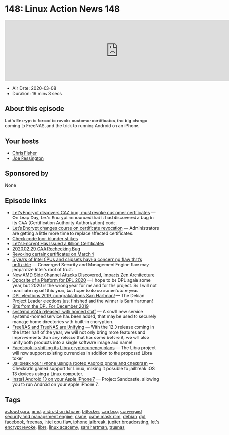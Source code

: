 # 148: Linux Action News 148

<iframe src="https://player.fireside.fm/v2/DAcK9LdX+1el00KuU?theme=dark" width="740" height="200" frameborder="0" scrolling="no"></iframe>

* Air Date: 2020-03-08
* Duration: 19 mins 3 secs

## About this episode

Let's Encrypt is forced to revoke customer certificates, the big change coming to FreeNAS, and the trick to running Android on an iPhone.

## Your hosts
* [Chris Fisher](https://linuxactionnews.com/hosts/chris)
* [Joe Ressington](https://linuxactionnews.com/hosts/joe)

## Sponsored by

None



## Episode links

  * [Let’s Encrypt discovers CAA bug, must revoke customer certificates](https://arstechnica.com/information-technology/2020/03/lets-encrypt-revoking-https-certs-due-to-certificate-authority-bug/ "Let’s Encrypt discovers CAA bug, must revoke customer certificates") — On Leap Day, Let's Encrypt announced that it had discovered a bug in its CAA (Certification Authority Authorization) code.
  * [Let’s Encrypt changes course on certificate revocation](https://arstechnica.com/information-technology/2020/03/lets-encrypt-holds-off-on-revocation-of-certificates/ "Let’s Encrypt changes course on certificate revocation") — Administrators are getting a little more time to replace affected certificates.
  * [Check code loop blunder strikes](https://www.theregister.co.uk/2020/03/03/lets_encrypt_cert_revocation/ "Check code loop blunder strikes")
  * [Let's Encrypt Has Issued a Billion Certificates](https://letsencrypt.org/2020/02/27/one-billion-certs.html "Let's Encrypt Has Issued a Billion Certificates")
  * [2020.02.29 CAA Rechecking Bug](https://community.letsencrypt.org/t/2020-02-29-caa-rechecking-bug/114591 "2020.02.29 CAA Rechecking Bug")
  * [Revoking certain certificates on March 4](https://community.letsencrypt.org/t/revoking-certain-certificates-on-march-4/114864 "Revoking certain certificates on March 4")
  * [5 years of Intel CPUs and chipsets have a concerning flaw that’s unfixable](https://arstechnica.com/information-technology/2020/03/5-years-of-intel-cpus-and-chipsets-have-a-concerning-flaw-thats-unfixable/ "5 years of Intel CPUs and chipsets have a concerning flaw that’s unfixable") — Converged Security and Management Engine flaw may jeopardize Intel's root of trust.
  * [New AMD Side Channel Attacks Discovered, Impacts Zen Architecture](https://www.tomshardware.com/uk/news/new-amd-side-channel-attacks-discovered-impacts-zen-architecture "New AMD Side Channel Attacks Discovered, Impacts Zen Architecture")
  * [Opposite of a Platform for DPL 2020](https://lists.debian.org/debian-vote/2020/03/msg00000.html "Opposite of a Platform for DPL 2020") — I hope to be DPL again some year, but 2020 is the wrong year for me and for the project. So I will not nominate myself this year, but hope to do so some future year.
  * [DPL elections 2019, congratulations Sam Hartman!](https://bits.debian.org/2019/04/results-dpl-elections-2019.html "DPL elections 2019, congratulations Sam Hartman!") — The Debian Project Leader elections just finished and the winner is Sam Hartman!
  * [Bits from the DPL For December 2019](https://lists.debian.org/debian-devel-announce/2020/01/msg00003.html "Bits from the DPL For December 2019")
  * [systemd v245 released, with homed stuff](https://github.com/systemd/systemd/blob/v245/NEWS "systemd v245 released, with homed stuff") — A small new service systemd-homed.service has been added, that may be used to securely manage home directories with built-in encryption.
  * [FreeNAS and TrueNAS are Unifying](https://www.ixsystems.com/blog/freenas-truenas-unification/ "FreeNAS and TrueNAS are Unifying") — With the 12.0 release coming in the latter half of the year, we will not only bring more features and improvements than any release that has come before it, we will also unify both products into a single software image and name!
  * [Facebook is shifting its Libra cryptocurrency plans](https://www.theverge.com/2020/3/3/21163658/facebook-libra-cryptocurrency-token-ditching-plans-calibra-wallet-delay "Facebook is shifting its Libra cryptocurrency plans") — The Libra project will now support existing currencies in addition to the proposed Libra token
  * [Jailbreak your iPhone using a rooted Android phone and checkra1n](https://www.xda-developers.com/jailbreak-apple-iphone-using-checkra1n-rooted-android-phone/ "Jailbreak your iPhone using a rooted Android phone and checkra1n") — Checkra1n gained support for Linux, making it possible to jailbreak iOS 13 devices using a Linux computer.
  * [Install Android 10 on your Apple iPhone 7](https://www.xda-developers.com/install-android-10-apple-iphone-7-plus-project-sandcastle-checkra1n-jailbreak/ "Install Android 10 on your Apple iPhone 7") — Project Sandcastle, allowing you to run Android on your Apple iPhone 7.



## Tags

[acloud guru](https://linuxactionnews.com/tags/acloud%20guru), [amd](https://linuxactionnews.com/tags/amd), [android on iphone](https://linuxactionnews.com/tags/android%20on%20iphone), [bitlocker](https://linuxactionnews.com/tags/bitlocker), [caa bug](https://linuxactionnews.com/tags/caa%20bug), [converged security and management engine](https://linuxactionnews.com/tags/converged%20security%20and%20management%20engine), [csme](https://linuxactionnews.com/tags/csme), [csme mask rom](https://linuxactionnews.com/tags/csme%20mask%20rom), [debian](https://linuxactionnews.com/tags/debian), [dpl](https://linuxactionnews.com/tags/dpl), [facebook](https://linuxactionnews.com/tags/facebook), [freenas](https://linuxactionnews.com/tags/freenas), [intel cpu flaw](https://linuxactionnews.com/tags/intel%20cpu%20flaw), [iphone jailbreak](https://linuxactionnews.com/tags/iphone%20jailbreak), [jupiter broadcasting](https://linuxactionnews.com/tags/jupiter%20broadcasting), [let's encrypt revoke](https://linuxactionnews.com/tags/let's%20encrypt%20revoke), [libre](https://linuxactionnews.com/tags/libre), [linux academy](https://linuxactionnews.com/tags/linux%20academy), [sam hartman](https://linuxactionnews.com/tags/sam%20hartman), [truenas](https://linuxactionnews.com/tags/truenas)